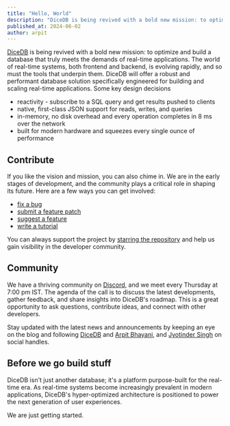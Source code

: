 ```yaml
---
title: "Hello, World"
description: "DiceDB is being revived with a bold new mission: to optimize and build a database that truly meets the demands of real-time applications. The world of real-time systems, both frontend and backend, is evolving rapidly, and so must the tools that underpin them. DiceDB will offer a robust and performant database solution specifically engineered for building and scaling real-time applications."
published_at: 2024-06-02
author: arpit
---
```


[DiceDB](https://github.com/dicedb/dice) is being revived with a bold new mission: to optimize and build a database that truly meets the demands of real-time applications. The world of real-time systems, both frontend and backend, is evolving rapidly, and so must the tools that underpin them. DiceDB will offer a robust and performant database solution specifically engineered for building and scaling real-time applications. Some key design decisions

- reactivity - subscribe to a SQL query and get results pushed to clients
- native, first-class JSON support for reads, writes, and queries
- in-memory, no disk overhead and every operation completes in 8 ms over the network
- built for modern hardware and squeezes every single ounce of performance

## Contribute

If you like the vision and mission, you can also chime in. We are in the early stages of development, and the community plays a critical role in shaping its future. Here are a few ways you can get involved:

- [fix a bug](https://github.com/DiceDB/dice/issues?q=is%3Aissue+is%3Aopen+label%3Abug+)
- [submit a feature patch](https://github.com/DiceDB/dice/issues)
- [suggest a feature](https://github.com/DiceDB/dice/discussions/new?category=ideas)
- [write a tutorial](https://github.com/DiceDB/dice/issues?q=is%3Aissue+is%3Aopen+label%3Adocumentation)

You can always support the project by [starring the repository](https://github.com/dicedb/dice) and help us gain visibility in the developer community.

## Community

We have a thriving community on [Discord,](https://discord.gg/6r8uXWtXh7) and we meet every Thursday at 7:00 pm IST.
The agenda of the call is to discuss the latest developments, gather feedback, and share insights into DiceDB's roadmap. This is a great opportunity to ask questions, contribute ideas, and connect with other developers.

Stay updated with the latest news and announcements by keeping an eye on the blog and following [DiceDB](https://twitter.com/thedicedb) and [Arpit Bhayani](https://twitter.com/arpit_bhayani), and [Jyotinder Singh](https://twitter.com/Jyotinder_Singh/) on social handles.

## Before we go build stuff

DiceDB isn't just another database; it's a platform purpose-built for the real-time era. As real-time systems become increasingly prevalent in modern applications, DiceDB's hyper-optimized architecture is positioned to power the next generation of user experiences.

We are just getting started.
